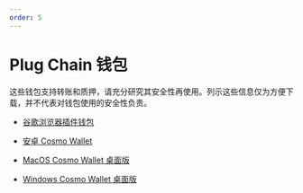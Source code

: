 ```yaml
---
order: 5
---
```


# Plug Chain  钱包

这些钱包支持转账和质押，请充分研究其安全性再使用。列示这些信息仅为方便下载，并不代表对钱包使用的安全性负责。

- [谷歌浏览器插件钱包](https://chrome.google.com/webstore/detail/cosmo-wallet/gmnejkiadidopmfgjfcdbmdhlgfbhajn)

- [安卓 Cosmo Wallet](https://cosmo-wallet.oss-accelerate.aliyuncs.com/app-release.apk)

- [MacOS Cosmo Wallet 桌面版](https://cosmo-wallet-desktop.oss-ap-southeast-1.aliyuncs.com/wallet-desktop.dmg)

- [Windows Cosmo Wallet 桌面版](https://cosmo-wallet-desktop.oss-ap-southeast-1.aliyuncs.com/wallet-desktop.exe)
